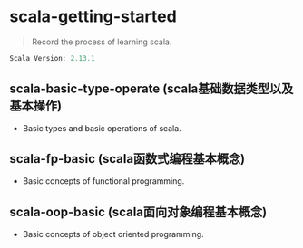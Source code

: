 # scala-getting-started

> Record the process of learning scala.

```java
Scala Version: 2.13.1
```

## scala-basic-type-operate (scala基础数据类型以及基本操作)

- Basic types and basic operations of scala.

## scala-fp-basic (scala函数式编程基本概念)

- Basic concepts of functional programming.

## scala-oop-basic (scala面向对象编程基本概念)

- Basic concepts of object oriented programming.